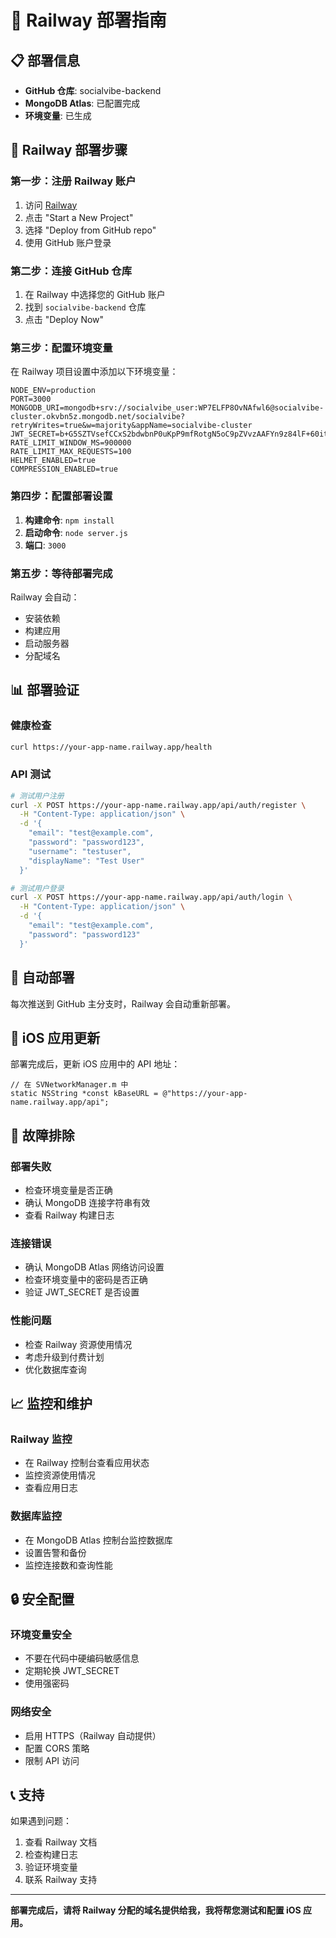 # 🚀 Railway 部署指南

## 📋 部署信息

- **GitHub 仓库**: socialvibe-backend
- **MongoDB Atlas**: 已配置完成
- **环境变量**: 已生成

## 🔧 Railway 部署步骤

### 第一步：注册 Railway 账户

1. 访问 [Railway](https://railway.app/)
2. 点击 "Start a New Project"
3. 选择 "Deploy from GitHub repo"
4. 使用 GitHub 账户登录

### 第二步：连接 GitHub 仓库

1. 在 Railway 中选择您的 GitHub 账户
2. 找到 `socialvibe-backend` 仓库
3. 点击 "Deploy Now"

### 第三步：配置环境变量

在 Railway 项目设置中添加以下环境变量：

```env
NODE_ENV=production
PORT=3000
MONGODB_URI=mongodb+srv://socialvibe_user:WP7ELFP8OvNAfwl6@socialvibe-cluster.okvbn5z.mongodb.net/socialvibe?retryWrites=true&w=majority&appName=socialvibe-cluster
JWT_SECRET=b+G5SZTVsefCCxS2bdwbnP0uKpP9mfRotgN5oC9pZVvzAAFYn9z84lF+60ituaR8tt7BO4psns/JKVaV9JMsnQ==
RATE_LIMIT_WINDOW_MS=900000
RATE_LIMIT_MAX_REQUESTS=100
HELMET_ENABLED=true
COMPRESSION_ENABLED=true
```

### 第四步：配置部署设置

1. **构建命令**: `npm install`
2. **启动命令**: `node server.js`
3. **端口**: `3000`

### 第五步：等待部署完成

Railway 会自动：
- 安装依赖
- 构建应用
- 启动服务器
- 分配域名

## 📊 部署验证

### 健康检查
```bash
curl https://your-app-name.railway.app/health
```

### API 测试
```bash
# 测试用户注册
curl -X POST https://your-app-name.railway.app/api/auth/register \
  -H "Content-Type: application/json" \
  -d '{
    "email": "test@example.com",
    "password": "password123",
    "username": "testuser",
    "displayName": "Test User"
  }'

# 测试用户登录
curl -X POST https://your-app-name.railway.app/api/auth/login \
  -H "Content-Type: application/json" \
  -d '{
    "email": "test@example.com",
    "password": "password123"
  }'
```

## 🔄 自动部署

每次推送到 GitHub 主分支时，Railway 会自动重新部署。

## 📱 iOS 应用更新

部署完成后，更新 iOS 应用中的 API 地址：

```objc
// 在 SVNetworkManager.m 中
static NSString *const kBaseURL = @"https://your-app-name.railway.app/api";
```

## 🚨 故障排除

### 部署失败
- 检查环境变量是否正确
- 确认 MongoDB 连接字符串有效
- 查看 Railway 构建日志

### 连接错误
- 确认 MongoDB Atlas 网络访问设置
- 检查环境变量中的密码是否正确
- 验证 JWT_SECRET 是否设置

### 性能问题
- 检查 Railway 资源使用情况
- 考虑升级到付费计划
- 优化数据库查询

## 📈 监控和维护

### Railway 监控
- 在 Railway 控制台查看应用状态
- 监控资源使用情况
- 查看应用日志

### 数据库监控
- 在 MongoDB Atlas 控制台监控数据库
- 设置告警和备份
- 监控连接数和查询性能

## 🔒 安全配置

### 环境变量安全
- 不要在代码中硬编码敏感信息
- 定期轮换 JWT_SECRET
- 使用强密码

### 网络安全
- 启用 HTTPS（Railway 自动提供）
- 配置 CORS 策略
- 限制 API 访问

## 📞 支持

如果遇到问题：
1. 查看 Railway 文档
2. 检查构建日志
3. 验证环境变量
4. 联系 Railway 支持

---

**部署完成后，请将 Railway 分配的域名提供给我，我将帮您测试和配置 iOS 应用。** 